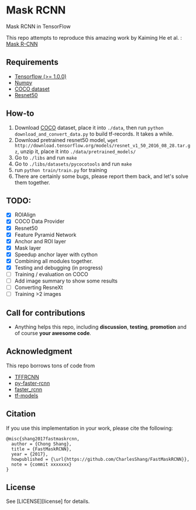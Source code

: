 # Mask RCNN
Mask RCNN in TensorFlow

This repo attempts to reproduce this amazing work by Kaiming He et al. : 
[Mask R-CNN](https://arxiv.org/abs/1703.06870)

## Requirements

- [Tensorflow (>= 1.0.0)](https://www.tensorflow.org/install/install_linux)
- [Numpy](https://github.com/numpy/numpy/blob/master/INSTALL.rst.txt)
- [COCO dataset](http://mscoco.org/dataset/#download)
- [Resnet50](http://download.tensorflow.org/models/resnet_v1_50_2016_08_28.tar.gz)

## How-to
1. Download [COCO](http://mscoco.org/dataset/#download) dataset, place it into `./data`, then run `python download_and_convert_data.py` to build tf-records. It takes a while.
2. Download pretrained resnet50 model, `wget http://download.tensorflow.org/models/resnet_v1_50_2016_08_28.tar.gz`, unzip it, place it into `./data/pretrained_models/`
3. Go to `./libs` and run `make`
4. Go to `./libs/datasets/pycocotools` and run `make`
4. run `python train/train.py` for training
5. There are certainly some bugs, please report them back, and let's solve them together.

## TODO:
- [x] ROIAlign
- [x] COCO Data Provider
- [x] Resnet50
- [x] Feature Pyramid Network
- [x] Anchor and ROI layer
- [x] Mask layer
- [x] Speedup anchor layer with cython
- [x] Combining all modules together.
- [x] Testing and debugging (in progress)
- [ ] Training / evaluation on COCO
- [ ] Add image summary to show some results
- [ ] Converting ResneXt
- [ ] Training >2 images

## Call for contributions
- Anything helps this repo, including **discussion**, **testing**, **promotion** and of course **your awesome code**.

## Acknowledgment
This repo borrows tons of code from 
- [TFFRCNN](https://github.com/CharlesShang/TFFRCNN)
- [py-faster-rcnn](https://github.com/rbgirshick/py-faster-rcnn) 
- [faster_rcnn](https://github.com/ShaoqingRen/faster_rcnn)
- [tf-models](https://github.com/tensorflow/models)

## Citation
If you use this implementation in your work, please cite the following:

```
@misc{shang2017fastmaskrcnn,
  author = {Chong Shang},
  title = {FastMaskRCNN},
  year = {2017},
  howpublished = {\url{https://github.com/CharlesShang/FastMaskRCNN}},
  note = {commit xxxxxxx}
}
```

## License
See [LICENSE][license] for details.

